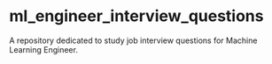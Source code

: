 # ml_engineer_interview_questions
A repository dedicated to study job interview questions for Machine Learning Engineer.
